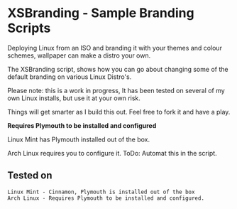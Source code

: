 # XSBranding - Sample Branding Scripts

Deploying Linux from an ISO and branding it with your themes and colour schemes, wallpaper can make a distro your own.

The XSBranding script, shows how you can go about changing some of the default branding on various Linux Distro's.

Please note: this is a work in progress, It has been tested on several of my own Linux installs, but use it at your own risk.

Things will get smarter as I build this out. Feel free to fork it and have a play.

**Requires Plymouth to be installed and configured** 

Linux Mint has Plymouth installed out of the box.

Arch Linux requires you to configure it. ToDo: Automat this in the script.

## Tested on
    Linux Mint - Cinnamon, Plymouth is installed out of the box
    Arch Linux - Requires Plymouth to be installed and configured.


